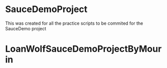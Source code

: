 # SauceDemoProject
This was created for all the practice scripts to be commited for the SauceDemo project 
# LoanWolfSauceDemoProjectByMourin
